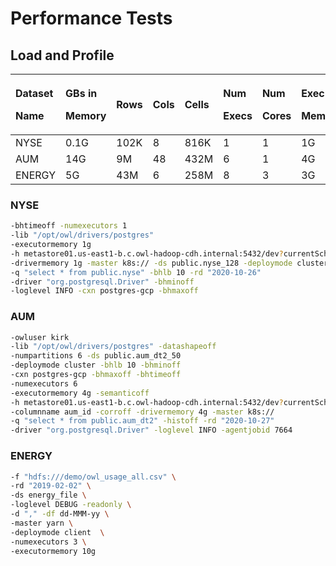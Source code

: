 # Performance Tests

## Load and Profile

<table>
  <thead>
    <tr>
      <th style="text-align:left">
        <p>Dataset</p>
        <p>Name</p>
      </th>
      <th style="text-align:left">
        <p>GBs in</p>
        <p>Memory</p>
      </th>
      <th style="text-align:left">
        <p></p>
        <p>Rows</p>
      </th>
      <th style="text-align:left">
        <p></p>
        <p>Cols</p>
      </th>
      <th style="text-align:left">
        <p></p>
        <p>Cells</p>
      </th>
      <th style="text-align:left">
        <p>Num</p>
        <p>Execs</p>
      </th>
      <th style="text-align:left">
        <p>Num</p>
        <p>Cores</p>
      </th>
      <th style="text-align:left">
        <p>Exec</p>
        <p>Memory</p>
      </th>
      <th style="text-align:left">
        <p>Network</p>
        <p>Time</p>
      </th>
      <th style="text-align:left">
        <p>Total</p>
        <p>Time</p>
      </th>
    </tr>
  </thead>
  <tbody>
    <tr>
      <td style="text-align:left">NYSE</td>
      <td style="text-align:left">0.1G</td>
      <td style="text-align:left">102K</td>
      <td style="text-align:left">8</td>
      <td style="text-align:left">816K</td>
      <td style="text-align:left">1</td>
      <td style="text-align:left">1</td>
      <td style="text-align:left">1G</td>
      <td style="text-align:left">00:00:05</td>
      <td style="text-align:left">00:00:48</td>
    </tr>
    <tr>
      <td style="text-align:left">AUM</td>
      <td style="text-align:left">14G</td>
      <td style="text-align:left">9M</td>
      <td style="text-align:left">48</td>
      <td style="text-align:left">432M</td>
      <td style="text-align:left">6</td>
      <td style="text-align:left">1</td>
      <td style="text-align:left">4G</td>
      <td style="text-align:left">00:00:49</td>
      <td style="text-align:left">00:07:13</td>
    </tr>
    <tr>
      <td style="text-align:left">ENERGY</td>
      <td style="text-align:left">5G</td>
      <td style="text-align:left">43M</td>
      <td style="text-align:left">6</td>
      <td style="text-align:left">258M</td>
      <td style="text-align:left">8</td>
      <td style="text-align:left">3</td>
      <td style="text-align:left">3G</td>
      <td style="text-align:left">00:00:00</td>
      <td style="text-align:left">00:04:35</td>
    </tr>
  </tbody>
</table>

### NYSE

```bash
-bhtimeoff -numexecutors 1 
-lib "/opt/owl/drivers/postgres" 
-executormemory 1g 
-h metastore01.us-east1-b.c.owl-hadoop-cdh.internal:5432/dev?currentSchema=public 
-drivermemory 1g -master k8s:// -ds public.nyse_128 -deploymode cluster 
-q "select * from public.nyse" -bhlb 10 -rd "2020-10-26" 
-driver "org.postgresql.Driver" -bhminoff 
-loglevel INFO -cxn postgres-gcp -bhmaxoff
```

### AUM

```bash
-owluser kirk 
-lib "/opt/owl/drivers/postgres" -datashapeoff 
-numpartitions 6 -ds public.aum_dt2_50 
-deploymode cluster -bhlb 10 -bhminoff 
-cxn postgres-gcp -bhmaxoff -bhtimeoff 
-numexecutors 6 
-executormemory 4g -semanticoff 
-h metastore01.us-east1-b.c.owl-hadoop-cdh.internal:5432/dev?currentSchema=public 
-columnname aum_id -corroff -drivermemory 4g -master k8s:// 
-q "select * from public.aum_dt2" -histoff -rd "2020-10-27" 
-driver "org.postgresql.Driver" -loglevel INFO -agentjobid 7664
```

### ENERGY

```bash
-f "hdfs:///demo/owl_usage_all.csv" \
-rd "2019-02-02" \
-ds energy_file \
-loglevel DEBUG -readonly \
-d "," -df dd-MMM-yy \
-master yarn \
-deploymode client  \
-numexecutors 3 \
-executormemory 10g
```

